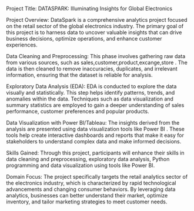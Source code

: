
Project Title: DATASPARK: Illuminating Insights for Global Electronics

Project Overview: DataSpark is a comprehensive analytics project focused on the retail sector of the global electronics industry. The primary goal of this project is to harness data to uncover valuable insights that can drive business decisions, optimize operations, and enhance customer experiences.

Data Cleaning and Preprocessing:
This phase involves gathering raw data from various sources, such as sales,customer,product,excange,store . The data is then cleaned to remove inaccuracies, duplicates, and irrelevant information, ensuring that the dataset is reliable for analysis.

Exploratory Data Analysis (EDA):
EDA is conducted to explore the data visually and statistically. This step helps identify patterns, trends, and anomalies within the data. Techniques such as data visualization and summary statistics are employed to gain a deeper understanding of sales performance, customer preferences and popular products.

Data Visualization with Power BI/Tableau:
The insights derived from the analysis are presented using data visualization tools like Power BI . These tools help create interactive dashboards and reports that make it easy for stakeholders to understand complex data and make informed decisions.

Skills Gained: Through this project, participants will enhance their skills in data cleaning and preprocessing, exploratory data analysis, Python programming  and data visualization using tools like Power BI. 

Domain Focus: The project specifically targets the retail analytics sector of the electronics industry, which is characterized by rapid technological advancements and changing consumer behaviors. By leveraging data analytics, businesses can better understand their market, optimize inventory, and tailor marketing strategies to meet customer needs.
